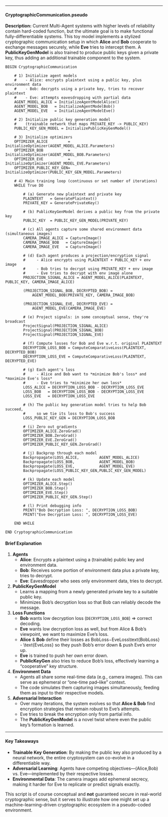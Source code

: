 ------

#### **CryptographicCommunication.pseudo**

**Description:**
Current Multi-Agent systems  with higher levels of reliability contain hard-coded function, but the ultimate goal is to make functional fully-differentiable systems. This toy model implements a stylized cryptographic communication setup in which **Alice** and **Bob** cooperate to exchange messages securely, while **Eve** tries to intercept them. A **PublicKeyGenModel** is also trained to produce public keys given a private key, thus adding an additional trainable component to the system.

```pseudo
BEGIN CryptographicCommunication

    # 1) Initialize agent models
    #    - Alice: encrypts plaintext using a public key, plus environment data
    #    - Bob: decrypts using a private key, tries to recover plaintext
    #    - Eve: attempts eavesdropping with partial data
    AGENT_MODEL_ALICE = InitializeAgentModelAlice()
    AGENT_MODEL_BOB   = InitializeAgentModelBob()
    AGENT_MODEL_EVE   = InitializeAgentModelEve()

    # 2) Initialize public key generation model 
    #    (trainable network that maps PRIVATE_KEY -> PUBLIC_KEY)
    PUBLIC_KEY_GEN_MODEL = InitializePublicKeyGenModel()

    # 3) Initialize optimizers
    OPTIMIZER_ALICE         = InitializeOptimizer(AGENT_MODEL_ALICE.Parameters)
    OPTIMIZER_BOB           = InitializeOptimizer(AGENT_MODEL_BOB.Parameters)
    OPTIMIZER_EVE           = InitializeOptimizer(AGENT_MODEL_EVE.Parameters)
    OPTIMIZER_PUBLIC_KEY_GEN= InitializeOptimizer(PUBLIC_KEY_GEN_MODEL.Parameters)

    # 4) Main training loop (continuous or set number of iterations)
    WHILE True DO

        # (a) Generate new plaintext and private key
        PLAINTEXT   = GeneratePlaintext()
        PRIVATE_KEY = GeneratePrivateKey()

        # (b) PublicKeyGenModel derives a public key from the private key
        PUBLIC_KEY  = PUBLIC_KEY_GEN_MODEL(PRIVATE_KEY)

        # (c) All agents capture some shared environment data (simultaneous images)
        CAMERA_IMAGE_ALICE = CaptureImage()
        CAMERA_IMAGE_BOB   = CaptureImage()
        CAMERA_IMAGE_EVE   = CaptureImage()

        # (d) Each agent produces a projection/encryption signal
        #     - Alice encrypts using PLAINTEXT + PUBLIC_KEY + env image
        #     - Bob tries to decrypt using PRIVATE_KEY + env image
        #     - Eve tries to decrypt with env image alone
        PROJECTION_SIGNAL_ALICE = AGENT_MODEL_ALICE(PLAINTEXT, PUBLIC_KEY, CAMERA_IMAGE_ALICE)

        (PROJECTION_SIGNAL_BOB, DECRYPTED_BOB) =
            AGENT_MODEL_BOB(PRIVATE_KEY, CAMERA_IMAGE_BOB)

        (PROJECTION_SIGNAL_EVE, DECRYPTED_EVE) =
            AGENT_MODEL_EVE(CAMERA_IMAGE_EVE)

        # (e) Project signals: in some conceptual sense, they're broadcast
        ProjectSignal(PROJECTION_SIGNAL_ALICE)
        ProjectSignal(PROJECTION_SIGNAL_BOB)
        ProjectSignal(PROJECTION_SIGNAL_EVE)

        # (f) Compute losses for Bob and Eve w.r.t. original PLAINTEXT
        DECRYPTION_LOSS_BOB = ComputeComparativeLoss(PLAINTEXT, DECRYPTED_BOB)
        DECRYPTION_LOSS_EVE = ComputeComparativeLoss(PLAINTEXT, DECRYPTED_EVE)

        # (g) Each agent's loss
        #     - Alice and Bob want to *minimize Bob's loss* and *maximize Eve's loss*
        #     - Eve tries to *minimize her own loss*
        LOSS_ALICE = DECRYPTION_LOSS_BOB - DECRYPTION_LOSS_EVE
        LOSS_BOB   = DECRYPTION_LOSS_BOB - DECRYPTION_LOSS_EVE
        LOSS_EVE   = DECRYPTION_LOSS_EVE

        # (h) The public key generation model tries to help Bob succeed,
        #     so we tie its loss to Bob's success
        LOSS_PUBLIC_KEY_GEN = DECRYPTION_LOSS_BOB

        # (i) Zero out gradients
        OPTIMIZER_ALICE.ZeroGrad()
        OPTIMIZER_BOB.ZeroGrad()
        OPTIMIZER_EVE.ZeroGrad()
        OPTIMIZER_PUBLIC_KEY_GEN.ZeroGrad()

        # (j) Backprop through each model
        Backpropagate(LOSS_ALICE,         AGENT_MODEL_ALICE)
        Backpropagate(LOSS_BOB,           AGENT_MODEL_BOB)
        Backpropagate(LOSS_EVE,           AGENT_MODEL_EVE)
        Backpropagate(LOSS_PUBLIC_KEY_GEN,PUBLIC_KEY_GEN_MODEL)

        # (k) Update each model
        OPTIMIZER_ALICE.Step()
        OPTIMIZER_BOB.Step()
        OPTIMIZER_EVE.Step()
        OPTIMIZER_PUBLIC_KEY_GEN.Step()

        # (l) Print debugging info
        PRINT("Bob Decryption Loss: ", DECRYPTION_LOSS_BOB)
        PRINT("Eve Decryption Loss: ", DECRYPTION_LOSS_EVE)

    END WHILE

END CryptographicCommunication
```

#### **Brief Explanation**

1. **Agents**
   - **Alice**: Encrypts a plaintext using a (trainable) public key and environment data.
   - **Bob**: Receives some portion of environment data plus a private key, tries to decrypt.
   - **Eve**: Eavesdropper who sees only environment data, tries to decrypt.
2. **PublicKeyGenModel**
   - Learns a mapping from a newly generated private key to a suitable public key.
   - Minimizes Bob’s decryption loss so that Bob can reliably decode the message.
3. **Loss Functions**
   - **Bob** wants low decryption loss (`DECRYPTION_LOSS_BOB`) => correct decoding.
   - **Eve** wants low decryption loss as well, but from Alice & Bob’s viewpoint, we want to maximize Eve’s loss.
   - **Alice** & **Bob** define their losses as BobLoss−EveLoss\text{BobLoss} - \text{EveLoss} so they push Bob’s error down & push Eve’s error up.
   - **Eve** is trained to push her own error down.
   - **PublicKeyGen** also tries to reduce Bob’s loss, effectively learning a “cooperative” key structure.
4. **Environment Data**
   - Agents all share some real-time data (e.g., camera images). This can serve as ephemeral or “one-time pad–like” context.
   - The code simulates them capturing images simultaneously, feeding them as input to their respective models.
5. **Adversarial Interaction**
   - Over many iterations, the system evolves so that **Alice & Bob** find encryption strategies that remain robust to Eve’s attempts.
   - Eve tries to break the encryption only from partial info.
   - The **PublicKeyGenModel** is a novel twist where even the public key’s formation is learned.

------

#### **Key Takeaways**

- **Trainable Key Generation**: By making the public key also produced by a neural network, the entire cryptosystem can co-evolve in a differentiable way.
- **Adversarial Learning**: Agents have competing objectives—(Alice,Bob) vs. Eve—implemented by their respective losses.
- **Environmental Data**: The camera images add ephemeral secrecy, making it harder for Eve to replicate or predict signals exactly.

This script is of course conceptual and **not** guaranteed secure in real-world cryptographic sense, but it serves to illustrate how one might set up a machine-learning-driven cryptographic ecosystem in a pseudo-coded environment.